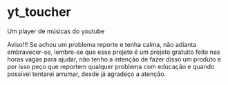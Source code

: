 # yt_toucher
Um player de músicas do youtube

Aviso!!!
Se achou um problema reporte e tenha calma, não adianta embravecer-se, lembre-se que esse projeto é um projeto gratuito feito nas horas vagas para ajudar, não tenho a intenção de fazer disso um produto e por isso peço que reportem qualquer problema com educação e quando possível tentarei arrumar, desde já agradeço a atenção.

